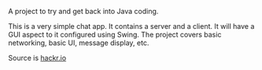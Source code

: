 A project to try and get back into Java coding.

This is a very simple chat app. It contains a server and a client. It will have a GUI aspect to it configured using Swing.
The project covers basic networking, basic UI, message display, etc.

Source is [hackr.io](https://hackr.io/blog/how-to-build-a-java-chat-app)


